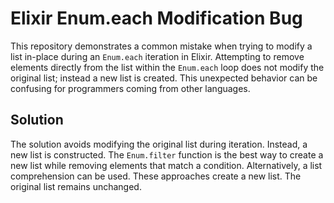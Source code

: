 # Elixir Enum.each Modification Bug

This repository demonstrates a common mistake when trying to modify a list in-place during an `Enum.each` iteration in Elixir. Attempting to remove elements directly from the list within the `Enum.each` loop does not modify the original list; instead a new list is created. This unexpected behavior can be confusing for programmers coming from other languages.

## Solution

The solution avoids modifying the original list during iteration. Instead, a new list is constructed. The `Enum.filter` function is the best way to create a new list while removing elements that match a condition.  Alternatively, a list comprehension can be used.  These approaches create a new list.  The original list remains unchanged.